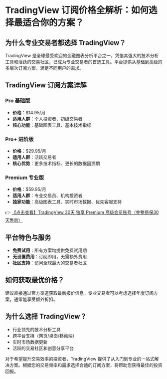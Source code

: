 # TradingView 订阅价格全解析：如何选择最适合你的方案？

## 为什么专业交易者都选择 TradingView？

TradingView 是全球最受欢迎的金融图表分析平台之一，凭借其强大的技术分析工具和活跃的交易社区，已成为专业交易者的首选工具。平台提供从基础到高级的多层次订阅方案，满足不同用户的需求。

## TradingView 订阅方案详解

### Pro 基础版
- **价格**：$14.95/月
- **适用人群**：个人投资者、初级交易者
- **核心功能**：基础图表工具、基本技术指标

### Pro+ 进阶版
- **价格**：$29.95/月
- **适用人群**：活跃交易者
- **核心优势**：更多技术指标、更长的数据回溯期

### Premium 专业版
- **价格**：$59.95/月
- **适用人群**：专业交易员、机构投资者
- **独家功能**：高级图表工具、实时市场数据、优先客服支持

👉 [【点击查看】TradingView 30天 独享 Premium 高级会员账号（完整质保30天售后）](https://bit.ly/TradingView-Pro)

## 平台特色与服务
- **免费试用**：所有方案均提供免费试用期
- **无设置费用**：订阅即用，无需额外费用
- **社区支持**：访问全球最大的交易者社区

## 如何获取最优价格？
建议直接通过官方渠道获取最新报价信息。专业交易者可以考虑选择年度订阅方案，通常能享受额外折扣。

## 为什么选择 TradingView？
- 行业领先的技术分析工具
- 跨平台支持（网页/桌面/移动端）
- 实时市场数据更新
- 活跃的交易社区和创意分享平台

对于希望提升交易效率的投资者，TradingView 提供了从入门到专业的一站式解决方案。根据您的交易频率和需求选择合适的订阅方案，将帮助您获得最佳的投资回报。